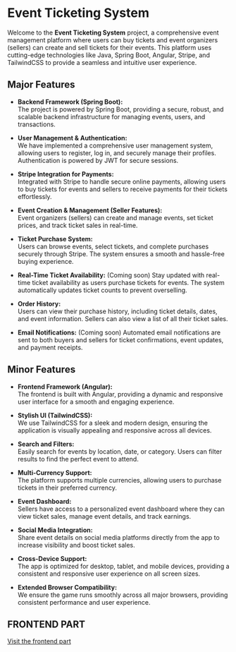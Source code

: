 # Event Ticketing System

Welcome to the **Event Ticketing System** project, a comprehensive event management platform where users can buy tickets and event organizers (sellers) can create and sell tickets for their events. This platform uses cutting-edge technologies like Java, Spring Boot, Angular, Stripe, and TailwindCSS to provide a seamless and intuitive user experience.

## Major Features

- **Backend Framework (Spring Boot):**  
  The project is powered by Spring Boot, providing a secure, robust, and scalable backend infrastructure for managing events, users, and transactions.

- **User Management & Authentication:**  
  We have implemented a comprehensive user management system, allowing users to register, log in, and securely manage their profiles. Authentication is powered by JWT for secure sessions.

- **Stripe Integration for Payments:**  
  Integrated with Stripe to handle secure online payments, allowing users to buy tickets for events and sellers to receive payments for their tickets effortlessly.

- **Event Creation & Management (Seller Features):**  
  Event organizers (sellers) can create and manage events, set ticket prices, and track ticket sales in real-time.

- **Ticket Purchase System:**  
  Users can browse events, select tickets, and complete purchases securely through Stripe. The system ensures a smooth and hassle-free buying experience.

- **Real-Time Ticket Availability:**  (Coming soon)
  Stay updated with real-time ticket availability as users purchase tickets for events. The system automatically updates ticket counts to prevent overselling.

- **Order History:**  
  Users can view their purchase history, including ticket details, dates, and event information. Sellers can also view a list of all their ticket sales.

- **Email Notifications:**  (Coming soon)
  Automated email notifications are sent to both buyers and sellers for ticket confirmations, event updates, and payment receipts.

## Minor Features

- **Frontend Framework (Angular):**  
  The frontend is built with Angular, providing a dynamic and responsive user interface for a smooth and engaging experience.

- **Stylish UI (TailwindCSS):**  
  We use TailwindCSS for a sleek and modern design, ensuring the application is visually appealing and responsive across all devices.

- **Search and Filters:**  
  Easily search for events by location, date, or category. Users can filter results to find the perfect event to attend.

- **Multi-Currency Support:**  
  The platform supports multiple currencies, allowing users to purchase tickets in their preferred currency.

- **Event Dashboard:**  
  Sellers have access to a personalized event dashboard where they can view ticket sales, manage event details, and track earnings.

- **Social Media Integration:**  
  Share event details on social media platforms directly from the app to increase visibility and boost ticket sales.

- **Cross-Device Support:**  
  The app is optimized for desktop, tablet, and mobile devices, providing a consistent and responsive user experience on all screen sizes.

- **Extended Browser Compatibility:**  
  We ensure the game runs smoothly across all major browsers, providing consistent performance and user experience.

## FRONTEND PART
  [Visit the frontend part](https://github.com/MohamedMQ/BookingEvents-ui)
